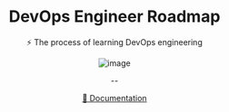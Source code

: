 <div align="center">

# DevOps Engineer Roadmap
⚡ The process of learning DevOps engineering

![image](https://user-images.githubusercontent.com/32587640/164269795-754231b3-e8d6-4c8f-a5e8-e661de74e0ee.png)

--
  
[📙 Documentation](https://github.com/kh-elbrus/learning-devops/wiki)
<div>
